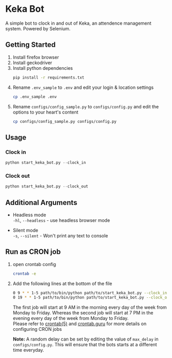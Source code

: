 # Keka Bot

A simple bot to clock in and out of Keka, an attendence management system. Powered by Selenium.

## Getting Started

1. Install firefox browser
2. Install geckodriver
3. Install python dependencies
   ```bash
   pip install -r requirements.txt
   ```
4. Rename `.env_sample` to `.env` and edit your login & location settings
   ```bash
   cp .env_sample .env
   ```
5. Rename `configs/config_sample.py` to `configs/config.py` and edit the options to your heart's content
   ```bash
   cp configs/config_sample.py configs/config.py
   ```


## Usage

### Clock in
```python
python start_keka_bot.py --clock_in
```

### Clock out
```python
python start_keka_bot.py --clock_out
```

## Additional Arguments

- Headless mode<br>
  `-hl`, `--headless` - use headless browser mode

- Silent mode<br>
  `-s`, `--silent` - Won't print any text to console

## Run as CRON job

1. open crontab config
   ```bash
   crontab -e
   ```
2. Add the following lines at the bottom of the file
   ```bash
   0 9 * * 1-5 path/to/bin/python path/to/start_keka_bot.py --clock_in --silent --headless
   0 19 * * 1-5 path/to/bin/python path/to/start_keka_bot.py --clock_out --silent --headless
   ```
   The first job will start at 9 AM in the morning every day of the week from Monday to Friday. Whereas the second job will start at 7 PM in the evening every day of the week from Monday to Friday.<br>
   Please refer to [crontab(5)](https://man7.org/linux/man-pages/man5/crontab.5.html) and [crontab.guru](https://crontab.guru/#0_9_*_*_1-5) for more details on configuring CRON jobs<br>

   **Note:** A random delay can be set by editing the value of `max_delay` in `configs/config.py`. This will ensure that the bots starts at a different time everyday.

